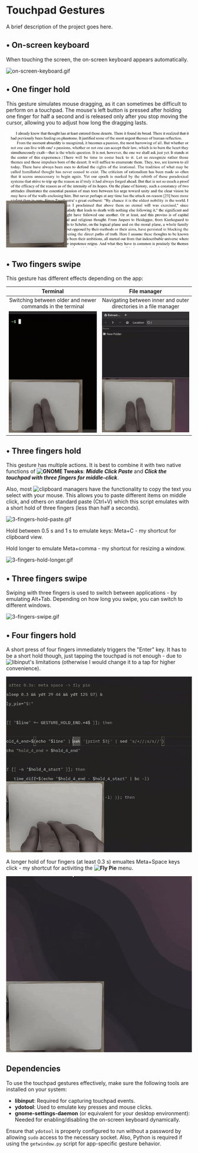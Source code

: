 # Touchpad Gestures

A brief description of the project goes here.


## • On-screen keyboard

When touching the screen, the on-screen keyboard appears automatically.

![on-screen-keyboard.gif](gif/on-screen-keyboard.gif)


## • One finger hold

This gesture simulates mouse dragging, as it can sometimes be difficult to perform on a touchpad. The mouse's left button is pressed after holding one finger for half a second and is released only after you stop moving the cursor, allowing you to adjust how long the dragging lasts.

![1-finger-hold.gif](gif/1-finger-hold.gif)


## • Two fingers swipe

This gesture has different effects depending on the app:

| **Terminal** | **File manager** | 
| ------------------------------------------------------------ | --------------------------------------------------------------- |
| <div align="center">Switching between older and newer commands in the terminal</div> | <div align="center">Navigating between inner and outer directories in a file manager</div> |
| ![2-fingers-swipe-termina==l.gif](gif/2-fingers-swipe-terminal.gif) | ![2-fingers-swipe-navigation.gif](gif/2-fingers-swipe-navigation.gif) |


## • Three fingers hold

This gesture has multiple actions. It is best to combine it with two native functions of **![GNOME Tweaks](https://gitlab.gnome.org/GNOME/gnome-tweaks)**: ***Middle Click Paste*** and ***Click the touchpad with three fingers for middle-click***.

Also, most ![clipboard managers](https://github.com/SUPERCILEX/gnome-clipboard-history) have the functionality to copy the text you select with your mouse. This allows you to paste different items on middle click, and others on standard paste (Ctrl+V) which this script emulates with a short hold of three fingers (less than half a seconds).

![3-fingers-hold-paste.gif](gif/3-fingers-hold-paste.gif)

Hold between 0.5 s and 1 s to emulate keys: Meta+C - my shortcut for clipboard view.

Hold longer to emulate Meta+comma - my shortcut for resizing a window.

![3-fingers-hold-longer.gif](gif/3-fingers-hold-longer.gif)


## • Three fingers swipe

Swiping with three fingers is used to switch between applications - by emulating Alt+Tab. Depending on how long you swipe, you can switch to different windows.

![3-fingers-swipe.gif](gif/3-fingers-swipe.gif)


## • Four fingers hold

A short press of four fingers immediately triggers the "Enter" key. It has to be a short hold though, just tapping the touchpad is not enough - due to ![libinput](https://wiki.archlinux.org/title/Libinput)'s limitations (otherwise I would change it to a tap for higher convenience).

![4-fingers-hold-enter.gif](gif/4-fingers-hold-enter.gif)

A longer hold of four fingers (at least 0.3 s) emualtes Meta+Space keys click - my shortcut for activiting the **![Fly Pie](https://extensions.gnome.org/extension/3433/fly-pie/)** menu.

![4-fingers-hold-flypie.gif](gif/4-fingers-hold-flypie.gif)


## Dependencies

To use the touchpad gestures effectively, make sure the following tools are installed on your system:

- **libinput**: Required for capturing touchpad events.  
- **ydotool**: Used to emulate key presses and mouse clicks.
- **gnome-settings-daemon** (or equivalent for your desktop environment): Needed for enabling/disabling the on-screen keyboard dynamically.  

Ensure that `ydotool` is properly configured to run without a password by allowing `sudo` access to the necessary socket. Also, Python is required if using the `getwindow.py` script for app-specific gesture behavior.
